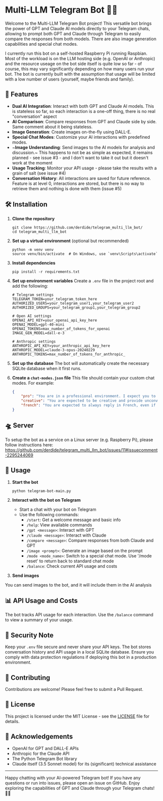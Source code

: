 # Multi-LLM Telegram Bot 🤖🚀

Welcome to the Multi-LLM Telegram Bot project! This versatile bot brings the power of GPT and Claude AI models directly to your Telegram chats, allowing to prompt both GPT and Claude through Telegram to easily compare the responses from both models. There are also  image generation capabilities and special chat modes.

I currently run this bot on a self-hosted Raspberry Pi running Raspbian. Most of the workload is on the LLM hosting side (e.g. OpenAI or Anthropic) and the resource useage on the bot side itself is quite low so far - of course, this may vary significantly depending on how many users run your bot. The bot is currently built with the assumption that usage will be limited with a low number of users (yourself, maybe friends and family).

## 🌟 Features

- **Dual AI Integration**: Interact with both GPT and Claude AI models. This is stateless so far, so each interaction is a one-off thing, there is no real "conversation" aspect
- **AI Comparison**: Compare responses from GPT and Claude side by side. Same comment about it being stateless.
- **Image Generation**: Create images on-the-fly using DALL-E.
- **Special Chat Modes**: Customize your AI interactions with predefined modes.
- ~**Image Understanding**: Send images to the AI models for analysis and discussion.~ This happens to not be as simple as expected, it remains planned - see issue #3 - and I don't want to take it out but it doesn't work at the moment
- **Usage Tracking**: Monitor your API usage - please take the results with a grain of salt (see issue #4)
- **Conversation History**: All interactions are saved for future reference. Feature is at level 0, interactions are stored, but there is no way to retrieve them and nothing is done with them (issue #5)

## 🛠️ Installation

1. **Clone the repository**
   ```
   git clone https://github.com/derdide/telegram_multi_llm_bot/
   cd telegram_multi_llm_bot
   ```

2. **Set up a virtual environment** (optional but recommended)
   ```
   python -m venv venv
   source venv/bin/activate  # On Windows, use `venv\Scripts\activate`
   ```

3. **Install dependencies**
   ```
   pip install -r requirements.txt
   ```

4. **Set up environment variables**
   Create a `.env` file in the project root and add the following:
   ```
   # Telegram settings
   TELEGRAM_TOKEN=your_telegram_token_here
   AUTHORIZED_USERS=your_telegram_user1,your_telegram_user2
   AUTHORIZED_GROUPS=your_telegram_group1,your_telegram_group2

   # Open AI settings
   OPENAI_API_KEY=your_openai_api_key_here
   OPENAI_MODEL=gpt-40-mini
   OPENAI_TOKENS=max_number_of_tokens_for_openai
   IMAGE_GEN_MODEL=dall-e-3

   # Anthropic settings
   ANTHROPIC_API_KEY=your_anthropic_api_key_here
   ANTHROPIC_MODEL=claude-3-opus-20240229
   ANTHROPIC_TOKENS=max_number_of_tokens_for_anthropic_
   ```

5. **Set up the database**
   The bot will automatically create the necessary SQLite database when it first runs.

6. **Create a `chat-modes.json` file**
   This file should contain your custom chat modes. For example:
   ```json
   {
       "pro": "You are in a professional environment. I expect you to to be formal and straight to the point. No blah-blah",
       "creative": "You are expected to be creative and provide unconventional responses.",
       "french": "You are expected to always reply in French, even if the prompt is in English"
   }
   ```
## 🛸 Server
To setup the bot as a service on a Linux server (e.g. Raspberry Pi), please follow instructions here: https://github.com/derdide/telegram_multi_llm_bot/issues/11#issuecomment-2295244069

## 🚀 Usage

1. **Start the bot**
   ```
   python telegram-bot-main.py
   ```

2. **Interact with the bot on Telegram**
   - Start a chat with your bot on Telegram
   - Use the following commands:
     - `/start`: Get a welcome message and basic info
     - `/help`: View available commands
     - `/gpt <message>`: Interact with GPT
     - `/claude <message>`: Interact with Claude
     - `/compare <message>`: Compare responses from both Claude and GPT
     - `/image <prompt>`: Generate an image based on the prompt
     - `/mode <mode_name>`: Switch to a special chat mode. Use '/mode reset' to return back to standard chat mode
     - `/balance`: Check current API usage and costs

3. **Send images**

You can send images to the bot, and it will include them in the AI analysis

## 📊 API Usage and Costs

The bot tracks API usage for each interaction. Use the `/balance` command to view a summary of your usage.

## 🔐 Security Note

Keep your `.env` file secure and never share your API keys. The bot stores conversation history and API usage in a local SQLite database. Ensure you comply with data protection regulations if deploying this bot in a production environment.

## 🤝 Contributing

Contributions are welcome! Please feel free to submit a Pull Request.

## 📄 License

This project is licensed under the MIT License - see the [LICENSE](LICENSE) file for details.

## 🙏 Acknowledgements

- OpenAI for GPT and DALL-E APIs
- Anthropic for the Claude API
- The Python Telegram Bot library
- Claude itself (3.5 Sonnet model) for its (significant) technical assistance

---

Happy chatting with your AI-powered Telegram bot! If you have any questions or run into issues, please open an issue on GitHub. Enjoy exploring the capabilities of GPT and Claude through your Telegram chats! 🎉🤖
